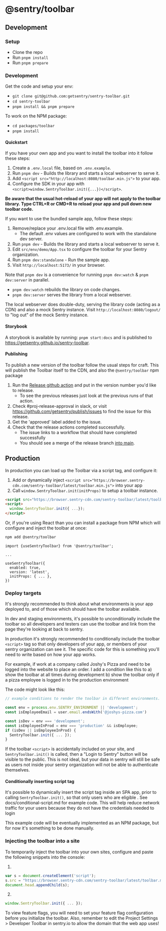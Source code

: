 # @sentry/toolbar

## Development

### Setup
- Clone the repo
- Run `pnpm install`
- Run `pnpm prepare`

### Development

Get the code and setup your env:
- `git clone git@github.com:getsentry/sentry-toolbar.git`
- `cd sentry-toolbar`
- `pnpm install && pnpm prepare`

To work on the NPM package:
- `cd packages/toolbar`
- `pnpm install`

#### Quickstart

If you have your own app and you want to install the toolbar into it follow these steps:

1. Create a `.env.local` file, based on `.env.example`.
2. Run `pnpm dev` - Builds the library and starts a local webserver to serve it.
3. Add `<script src="http://localhost:8080/toolbar.min.js">` to your app.
4. Configure the SDK in your app with `<script>window.SentryToolbar.init({...})</script>`.

__Be aware that the usual hot-reload of your app will not apply to the toolbar library. Type CTRL+R or CMD+R to reload your app and pull down new toolbar code.__

If you want to use the bundled sample app, follow these steps:
1. Remove/replace your .env.local file with .env.example.
    - The default .env values are configured to work with the standalone dev server.
2. Run `pnpm dev` - Builds the library and starts a local webserver to serve it.
3. Edit `src/env/demo/App.tsx` to configure the toolbar for your Sentry organization.
4. Run `pnpm dev:standalone` - Run the sample app.
5. Visit `http://localhost:5173/` in your browser.

Note that `pnpm dev` is a convenience for running `pnpm dev:watch` & `pnpm dev:server` in parallel.
  - `pnpm dev:watch` rebuilds the library on code changes.
  - `pnpm dev:server` serves the library from a local webserver.

The local webserver does double-duty, serving the library code (acting as a CDN) and also a mock Sentry instance. Visit `http://localhost:8080/logout/` to "log out" of the mock Sentry instance.

#### Storybook

A storybook is available by running: `pnpm start:docs` and is published to https://getsentry.github.io/sentry-toolbar.

#### Publishing

To publish a new version of the toolbar follow the usual steps for craft. This will publish the Toolbar itself to the CDN, and also the `@sentry/toolbar` npm package
1. Run the [Release github action](https://github.com/getsentry/sentry-toolbar/actions/workflows/release.yml) and put in the version number you'd like to release.
    - To see the previous releases just look at the previous runs of that action.
2. Check #proj-release-approval in slack, or visit https://github.com/getsentry/publish/issues to find the issue for this release.
3. Get the 'approved' label added to the issue.
4. Check that the release actions completed successfully.
    - The issue links to a workflow that should have completed successfully
    - You should see a merge of the release branch [into main](https://github.com/getsentry/sentry-toolbar/commits/main/).

## Production

In production you can load up the Toolbar via a script tag, and configure it:
1. Add or dynamically inject `<script src="https://browser.sentry-cdn.com/sentry-toolbar/latest/toolbar.min.js">` into your app
2. Call `window.SentryToolbar.init(initProps)` to setup a toolbar instance.

```html
<script src="https://browser.sentry-cdn.com/sentry-toolbar/latest/toolbar.min.js"></script>
<script>
  window.SentryToolbar.init({ ...});
</script>
```

Or, if you're using React than you can install a package from NPM which will configure and inject the toolbar at once:
```bash
npm add @sentry/toolbar
```
```react
import {useSentryToolbar} from '@sentry/toolbar';

...

useSentryToolbar({
  enabled: true,
  version: 'latest',
  initProps: { ... },
})
```

### Deploy targets

It's strongly recommended to think about what environments is your app deployed to, and of those which should have the toolbar available.

In dev and staging environments, it's possible to unconditionally include the toolbar so all developers and testers can use the toolbar and link from the page they're looking at back to sentry.

In production it's strongly recommended to conditionally include the toolbar `<script>` tag so that only developers of your app, or members of your sentry organization can see it. The specific code for this is something you'll need to write based on how your app works.

For example, if work at a company called Joshy's Pizza and need to be logged into the website to place an order. I add a condition like this to
a) show the toolbar at all times during development
b) show the toolbar only if a pizza employee is logged in to the production environment

The code might look like this:
```javascript
// example conditions to render the toolbar in different environments.

const env = process.env.SENTRY_ENVIRONMENT || 'development';
const isEmployeeEmail = user.email.endsWith('@joshys-pizza.com')

const isDev = env === 'development';
const isEmployeeInProd = env === 'production' && isEmployee;
if (isDev || isEmployeeInProd) {
  SentryToolbar.init({ ... });
}
```

If the toolbar `<script>` is accidentally included on your site, and `SentryToolbar.init()` is called, then a "Login to Sentry" button will be visible to the public. This is not ideal, but your data in sentry will still be safe as users not inside your sentry organization will not be able to authenticate themselves.


#### Conditionally inserting script tag

It's possible to dynamically insert the script tag inside an SPA app, prior to calling `SentryToolbar.init()`, so that only users who are eligible . See docs/conditional-script.md for example code. This will help reduce network traffic for your users because they do not have the credentials needed to login

This example code will be eventually implemented as an NPM package, but for now it's something to be done manually.

### Injecting the toolbar into a site

To temporarily inject the toolbar into your own sites, configure and paste the following snippets into the console:

1.
```javascript
var s = document.createElement('script');
s.src = "https://browser.sentry-cdn.com/sentry-toolbar/latest/toolbar.min.js";
document.head.appendChild(s);
```
2.
```javascript
window.SentryToolbar.init({ ... });
```

To view feature flags, you will need to set your feature flag configuration before you initialize the toolbar. Also, remember to edit the Project Settings > Developer Toolbar in sentry.io to allow the domain that the web app uses!
